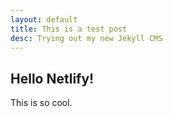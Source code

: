 ```yaml
---
layout: default
title: This is a test post
desc: Trying out my new Jekyll CMS
---
```

## Hello Netlify!
This is so cool.